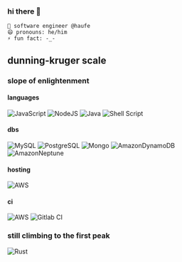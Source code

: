 ### hi there 👋

    🔭 software engineer @haufe
    😄 pronouns: he/him
    ⚡ fun fact: -_-

## dunning-kruger scale
### slope of enlightenment

#### languages
![JavaScript](https://img.shields.io/badge/javascript-%23323330.svg?style=for-the-badge&logo=javascript&logoColor=%23F7DF1E)
![NodeJS](https://img.shields.io/badge/Node.js-43853D?style=for-the-badge&logo=node.js&logoColor=white)
![Java](https://img.shields.io/badge/Java-ED8B00?style=for-the-badge&logo=java&logoColor=white)
![Shell Script](https://img.shields.io/badge/shell_script-%23121011.svg?style=for-the-badge&logo=gnu-bash&logoColor=white)

#### dbs
![MySQL](https://img.shields.io/badge/MySQL-00000F?style=for-the-badge&logo=mysql&logoColor=white)
![PostgreSQL](https://img.shields.io/badge/PostgreSQL-316192?style=for-the-badge&logo=postgresql&logoColor=white)
![Mongo](https://img.shields.io/badge/MongoDB-4EA94B?style=for-the-badge&logo=mongodb&logoColor=white)
![AmazonDynamoDB](https://img.shields.io/badge/Amazon%20DynamoDB-4053D6?style=for-the-badge&logo=Amazon%20DynamoDB&logoColor=white)
![AmazonNeptune](https://img.shields.io/badge/Amazon%20Neptune-4053D6?style=for-the-badge&logo=Sourcegraph&logoColor=white)

#### hosting
![AWS](https://img.shields.io/badge/Amazon_AWS-232F3E?style=for-the-badge&logo=amazon-aws&logoColor=white)

#### ci
![AWS](https://img.shields.io/badge/Amazon_AWS-232F3E?style=for-the-badge&logo=amazon-aws&logoColor=white)
![Gitlab CI](https://img.shields.io/badge/GitLab-330F63?style=for-the-badge&logo=gitlab&logoColor=white)

### still climbing to the first peak
![Rust](https://img.shields.io/badge/Rust-000000?style=for-the-badge&logo=rust&logoColor=white)
